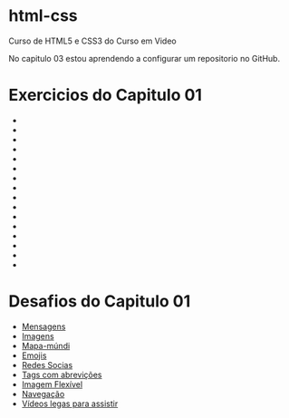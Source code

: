 # html-css
 Curso de HTML5 e CSS3 do Curso em Video

 No capitulo 03 estou aprendendo a configurar um repositorio no GitHub.
 
 <div>
        <h1>Exercicios do Capitulo 01 </h1>
        <ul>
            <li></li>
            <li></li>
            <li></li>
            <li></li>
            <li></li>
            <li></li>
            <li></li>
            <li></li>
            <li></li>
            <li></li>
            <li></li>
            <li></li>
            <li></li>
            <li></li>
            <li></li>
            <li></li>
        </ul>
        <h1>Desafios do Capitulo 01 </h1>
        <ul>
            <li><a href="https://brunohpaz.github.io/html-css/Capitulo%201/Desafios%20Modolo%201/d001/" target="_blank">Mensagens</a></li>
            <li><a href="https://brunohpaz.github.io/html-css/Capitulo%201/Desafios%20Modolo%201/d002/index.html" target="_blank">Imagens</a></li>
            <li><a href="https://brunohpaz.github.io/html-css/Capitulo%201/Desafios%20Modolo%201/d003/index.html" target="_blank">Mapa-múndi</a></li>
            <li><a href="https://brunohpaz.github.io/html-css/Capitulo%201/Desafios%20Modolo%201/d004/index.html" target="_blank">Emojis</a></li>
            <li><a href="https://brunohpaz.github.io/html-css/Capitulo%201/Desafios%20Modolo%201/d005/index.html" target="_blank">Redes Socias</a></li>
            <li><a href="https://brunohpaz.github.io/html-css/Capitulo%201/Desafios%20Modolo%201/d006/index.html" target="_blank">Tags com abrevições</a></li>
            <li><a href="https://brunohpaz.github.io/html-css/Capitulo%201/Desafios%20Modolo%201/d007/index.html" target="_blank">Imagem Flexível</a></li>
            <li><a href="https://brunohpaz.github.io/html-css/Capitulo%201/Desafios%20Modolo%201/d008/index.html" target="_blank">Navegação</a></li>
            <li><a href="Capitulo 1/Desafios Modolo 1/d009/index.html" target="_blank">Vídeos legas para assistir</a></li>
        </ul>
    </div>